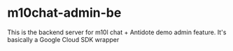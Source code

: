 # m10chat-admin-be
This is the backend server for m10l chat + Antidote demo admin feature. It's basically a Google Cloud SDK wrapper
